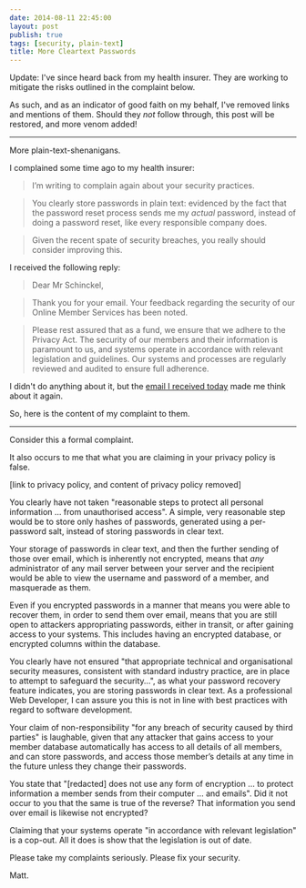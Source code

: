 ```yaml
---
date: 2014-08-11 22:45:00
layout: post
publish: true
tags: [security, plain-text]
title: More Cleartext Passwords
---
```



Update: I've since heard back from my health insurer. They are working to mitigate the risks outlined in the complaint below.

As such, and as an indicator of good faith on my behalf, I've removed links and mentions of them. Should they _not_ follow through, this post will be restored, and more venom added!

* * *

More plain-text-shenanigans.

I complained some time ago to my health insurer:

> I’m writing to complain again about your security practices.

> You clearly store passwords in plain text: evidenced by the fact that the password reset process sends me my _actual_ password, instead of doing a password reset, like every responsible company does.

> Given the recent spate of security breaches, you really should consider improving this.

I received the following reply:

> Dear Mr Schinckel,

>Thank you for your email. Your feedback regarding the security of our Online Member Services has been noted.

>Please rest assured that as a fund, we ensure that we adhere to the Privacy Act. The security of our members and their information is paramount to us, and systems operate in accordance with relevant legislation and guidelines. Our systems and processes are regularly reviewed and audited to ensure full adherence.

I didn't do anything about it, but the [email I received today](http://schinckel.net/2014/08/11/plain-text-bad-news/) made me think about it again.

So, here is the content of my complaint to them.

* * *

Consider this a formal complaint.

It also occurs to me that what you are claiming in your privacy policy is false.

[link to privacy policy, and content of privacy policy removed]

You clearly have not taken "reasonable steps to protect all personal information … from unauthorised access". A simple, very reasonable step would be to store only hashes of passwords, generated using a per-password salt, instead of storing passwords in clear text.

Your storage of passwords in clear text, and then the further sending of those over email, which is inherently not encrypted, means that _any_ administrator of any mail server between your server and the recipient would be able to view the username and password of a member, and masquerade as them.

Even if you encrypted passwords in a manner that means you were able to recover them, in order to send them over email, means that you are still open to attackers appropriating passwords, either in transit, or after gaining access to your systems. This includes having an encrypted database, or encrypted columns within the database.

You clearly have not ensured "that appropriate technical and organisational security measures, consistent with standard industry practice, are in place to attempt to safeguard the security…", as what your password recovery feature indicates, you are storing passwords in clear text. As a professional Web Developer, I can assure you this is not in line with best practices with regard to software development.

Your claim of non-responsibility "for any breach of security caused by third parties" is laughable, given that any attacker that gains access to your member database automatically has access to all details of all members, and can store passwords, and access those member’s details at any time in the future unless they change their passwords.

You state that "[redacted] does not use any form of encryption … to protect information a member sends from their computer … and emails". Did it not occur to you that the same is true of the reverse? That information you send over email is likewise not encrypted?


Claiming that your systems operate "in accordance with relevant legislation" is a cop-out. All it does is show that the legislation is out of date.


Please take my complaints seriously. Please fix your security.


Matt.